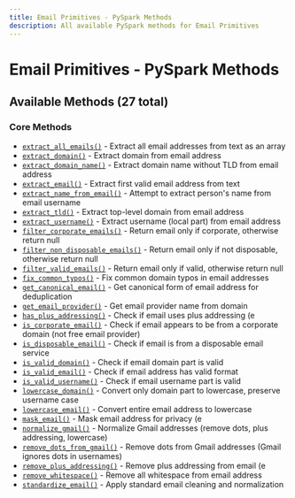```yaml
---
title: Email Primitives - PySpark Methods
description: All available PySpark methods for Email Primitives
---
```


# Email Primitives - PySpark Methods

## Available Methods (27 total)


### Core Methods

- [`extract_all_emails()`](./extract_all_emails.md) - Extract all email addresses from text as an array
- [`extract_domain()`](./extract_domain.md) - Extract domain from email address
- [`extract_domain_name()`](./extract_domain_name.md) - Extract domain name without TLD from email address
- [`extract_email()`](./extract_email.md) - Extract first valid email address from text
- [`extract_name_from_email()`](./extract_name_from_email.md) - Attempt to extract person's name from email username
- [`extract_tld()`](./extract_tld.md) - Extract top-level domain from email address
- [`extract_username()`](./extract_username.md) - Extract username (local part) from email address
- [`filter_corporate_emails()`](./filter_corporate_emails.md) - Return email only if corporate, otherwise return null
- [`filter_non_disposable_emails()`](./filter_non_disposable_emails.md) - Return email only if not disposable, otherwise return null
- [`filter_valid_emails()`](./filter_valid_emails.md) - Return email only if valid, otherwise return null
- [`fix_common_typos()`](./fix_common_typos.md) - Fix common domain typos in email addresses
- [`get_canonical_email()`](./get_canonical_email.md) - Get canonical form of email address for deduplication
- [`get_email_provider()`](./get_email_provider.md) - Get email provider name from domain
- [`has_plus_addressing()`](./has_plus_addressing.md) - Check if email uses plus addressing (e
- [`is_corporate_email()`](./is_corporate_email.md) - Check if email appears to be from a corporate domain (not free email provider)
- [`is_disposable_email()`](./is_disposable_email.md) - Check if email is from a disposable email service
- [`is_valid_domain()`](./is_valid_domain.md) - Check if email domain part is valid
- [`is_valid_email()`](./is_valid_email.md) - Check if email address has valid format
- [`is_valid_username()`](./is_valid_username.md) - Check if email username part is valid
- [`lowercase_domain()`](./lowercase_domain.md) - Convert only domain part to lowercase, preserve username case
- [`lowercase_email()`](./lowercase_email.md) - Convert entire email address to lowercase
- [`mask_email()`](./mask_email.md) - Mask email address for privacy (e
- [`normalize_gmail()`](./normalize_gmail.md) - Normalize Gmail addresses (remove dots, plus addressing, lowercase)
- [`remove_dots_from_gmail()`](./remove_dots_from_gmail.md) - Remove dots from Gmail addresses (Gmail ignores dots in usernames)
- [`remove_plus_addressing()`](./remove_plus_addressing.md) - Remove plus addressing from email (e
- [`remove_whitespace()`](./remove_whitespace.md) - Remove all whitespace from email address
- [`standardize_email()`](./standardize_email.md) - Apply standard email cleaning and normalization
